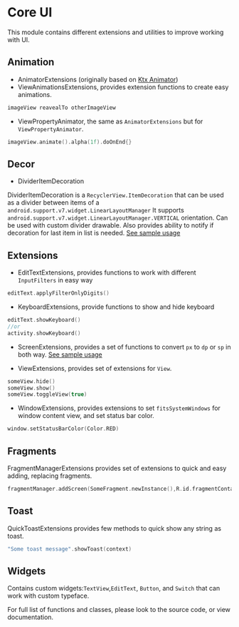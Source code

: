 Core UI
============
This module contains different extensions and utilities to improve working with UI. 

Animation
---------
* AnimatorExtensions (originally based on [Ktx Animator](https://github.com/android/android-ktx/blob/master/src/main/java/androidx/core/animation/Animator.kt))
* ViewAnimationsExtensions, provides extension functions to create easy animations.
 ```kotlin
 imageView reavealTo otherImageView
```
* ViewPropertyAnimator, the same as ```AnimatorExtensions``` but for ```ViewPropertyAnimator```.
 ```kotlin
 imageView.animate().alpha(1f).doOnEnd{}
```

Decor
-----
* DividerItemDecoration

DividerItemDecoration is a ```RecyclerView.ItemDecoration``` that can be used as a divider
between items of a ```android.support.v7.widget.LinearLayoutManager```
It supports ```android.support.v7.widget.LinearLayoutManager.VERTICAL``` orientation.
Can be used with custom divider drawable. 
Also provides ability to notify if decoration for last item in list is needed.
[See sample usage](https://github.com/nullgr/app-core/tree/develop/app/src/main/java/com/nullgr/androidcore/adapter)

Extensions
----------
* EditTextExtensions, provides functions to work with different ```InputFilters``` in easy way
```kotlin
editText.applyFilterOnlyDigits()
```

* KeyboardExtensions, provide functions to show and hide keyboard
```kotlin
editText.showKeyboard()
//or
activity.showKeyboard()
```

* ScreenExtensions, provides a set of functions to convert ```px``` to ```dp``` or ```sp``` in both way.
[See sample usage](https://github.com/nullgr/app-core/blob/develop/app/src/main/java/com/nullgr/androidcore/resources/ResourcesExampleActivity.kt)

* ViewExtensions, provides set of extensions for ```View```.
```kotlin
someView.hide()
someView.show()
someView.toggleView(true)

```
* WindowExtensions, provides extensions to set ```fitsSystemWindows``` for window content view,
and set status bar color.
```kotlin
window.setStatusBarColor(Color.RED)
```

Fragments
---------
FragmentManagerExtensions provides set of extensions to quick and easy adding, replacing fragments.

```kotlin
fragmentManager.addScreen(SomeFragment.newInstance(),R.id.fragmentContainer)
```

Toast
-----
QuickToastExtensions provides few methods to quick show any string as toast.
```kotlin
"Some toast message".showToast(context)
```

Widgets
-------
Contains custom widgets:```TextView```,```EditText```, ```Button```, and ```Switch``` 
that can work with custom typeface.


For full list of functions and classes, please look to the source code, or view documentation.
